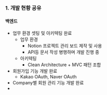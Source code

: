 
### 1. 개발 현황 공유
#### 백엔드
- 업무 환경 셋팅 및 아키텍팅 완료
	- 업무 환경
		- Notion 프로젝트 관리 보드 제작 및 사용
		- API등 문서 작성 병행하며 개발 진행 중
	- 아키텍팅
		- Clean Architecture + MVC 패턴 조합
- 회원가입 기능 개발 완료
	- Kakao OAuth, Naver OAuth
- Company별 회원 관리 기능 개발 완료
- 